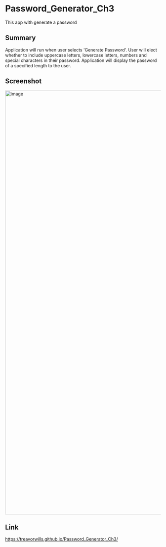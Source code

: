 # Password_Generator_Ch3
This app with generate a password

## Summary
Application will run when user selects 'Generate Password'.
User will elect whether to include uppercase letters, lowercase letters, numbers and special characters in their password. 
Application will display the password of a specified length to the user.

## Screenshot
<img width="1370" alt="image" src="https://user-images.githubusercontent.com/25040852/177264114-de586c25-0102-4373-8dbf-6b9024a29d4e.png">

## Link
https://treavorwills.github.io/Password_Generator_Ch3/
